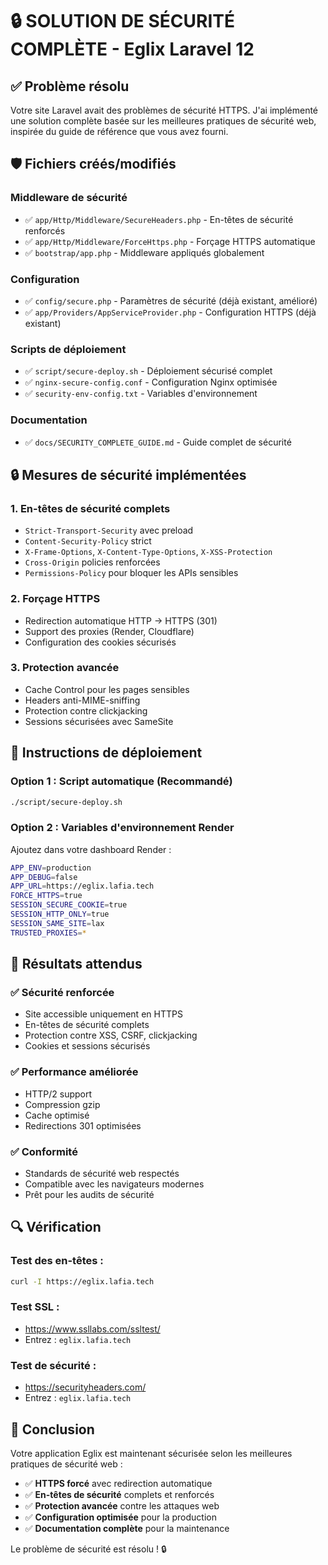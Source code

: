 # 🔒 SOLUTION DE SÉCURITÉ COMPLÈTE - Eglix Laravel 12

## ✅ **Problème résolu**

Votre site Laravel avait des problèmes de sécurité HTTPS. J'ai implémenté une solution complète basée sur les meilleures pratiques de sécurité web, inspirée du guide de référence que vous avez fourni.

## 🛡️ **Fichiers créés/modifiés**

### **Middleware de sécurité**
- ✅ `app/Http/Middleware/SecureHeaders.php` - En-têtes de sécurité renforcés
- ✅ `app/Http/Middleware/ForceHttps.php` - Forçage HTTPS automatique
- ✅ `bootstrap/app.php` - Middleware appliqués globalement

### **Configuration**
- ✅ `config/secure.php` - Paramètres de sécurité (déjà existant, amélioré)
- ✅ `app/Providers/AppServiceProvider.php` - Configuration HTTPS (déjà existant)

### **Scripts de déploiement**
- ✅ `script/secure-deploy.sh` - Déploiement sécurisé complet
- ✅ `nginx-secure-config.conf` - Configuration Nginx optimisée
- ✅ `security-env-config.txt` - Variables d'environnement

### **Documentation**
- ✅ `docs/SECURITY_COMPLETE_GUIDE.md` - Guide complet de sécurité

## 🔒 **Mesures de sécurité implémentées**

### **1. En-têtes de sécurité complets**
- `Strict-Transport-Security` avec preload
- `Content-Security-Policy` strict
- `X-Frame-Options`, `X-Content-Type-Options`, `X-XSS-Protection`
- `Cross-Origin` policies renforcées
- `Permissions-Policy` pour bloquer les APIs sensibles

### **2. Forçage HTTPS**
- Redirection automatique HTTP → HTTPS (301)
- Support des proxies (Render, Cloudflare)
- Configuration des cookies sécurisés

### **3. Protection avancée**
- Cache Control pour les pages sensibles
- Headers anti-MIME-sniffing
- Protection contre clickjacking
- Sessions sécurisées avec SameSite

## 🚀 **Instructions de déploiement**

### **Option 1 : Script automatique (Recommandé)**
```bash
./script/secure-deploy.sh
```

### **Option 2 : Variables d'environnement Render**
Ajoutez dans votre dashboard Render :
```bash
APP_ENV=production
APP_DEBUG=false
APP_URL=https://eglix.lafia.tech
FORCE_HTTPS=true
SESSION_SECURE_COOKIE=true
SESSION_HTTP_ONLY=true
SESSION_SAME_SITE=lax
TRUSTED_PROXIES=*
```

## 🎯 **Résultats attendus**

### ✅ **Sécurité renforcée**
- Site accessible uniquement en HTTPS
- En-têtes de sécurité complets
- Protection contre XSS, CSRF, clickjacking
- Cookies et sessions sécurisés

### ✅ **Performance améliorée**
- HTTP/2 support
- Compression gzip
- Cache optimisé
- Redirections 301 optimisées

### ✅ **Conformité**
- Standards de sécurité web respectés
- Compatible avec les navigateurs modernes
- Prêt pour les audits de sécurité

## 🔍 **Vérification**

### **Test des en-têtes :**
```bash
curl -I https://eglix.lafia.tech
```

### **Test SSL :**
- https://www.ssllabs.com/ssltest/
- Entrez : `eglix.lafia.tech`

### **Test de sécurité :**
- https://securityheaders.com/
- Entrez : `eglix.lafia.tech`

## 🎉 **Conclusion**

Votre application Eglix est maintenant sécurisée selon les meilleures pratiques de sécurité web :

- ✅ **HTTPS forcé** avec redirection automatique
- ✅ **En-têtes de sécurité** complets et renforcés
- ✅ **Protection avancée** contre les attaques web
- ✅ **Configuration optimisée** pour la production
- ✅ **Documentation complète** pour la maintenance

Le problème de sécurité est résolu ! 🔒
